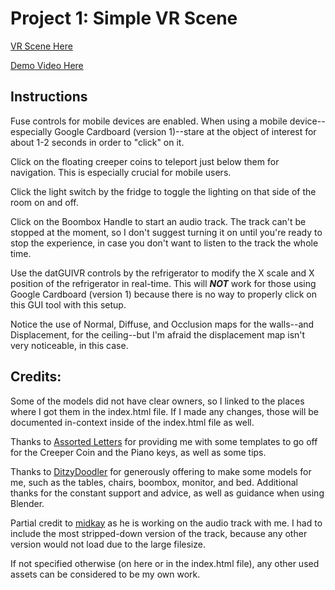 # Project 1: Simple VR Scene

[VR Scene Here](https://xt3rm1n8r.github.io/CS4331002-VirtualReality-DarienSokolov-Project1/)

[Demo Video Here](https://youtu.be/0ob1sx5hPbs)

## Instructions

Fuse controls for mobile devices are enabled. When using a mobile device--especially Google Cardboard (version 1)--stare at the object of interest for about 1-2 seconds in order to "click" on it.

Click on the floating creeper coins to teleport just below them for navigation. This is especially crucial for mobile users.

Click the light switch by the fridge to toggle the lighting on that side of the room on and off.

Click on the Boombox Handle to start an audio track. The track can't be stopped at the moment, so I don't suggest turning it on until you're ready to stop the experience, in case you don't want to listen to the track the whole time.

Use the datGUIVR controls by the refrigerator to modify the X scale and X position of the refrigerator in real-time. This will ***NOT*** work for those using Google Cardboard (version 1) because there is no way to properly click on this GUI tool with this setup.

Notice the use of Normal, Diffuse, and Occlusion maps for the walls--and Displacement, for the ceiling--but I'm afraid the displacement map isn't very noticeable, in this case.

## Credits:

Some of the models did not have clear owners, so I linked to the places where I got them in the index.html file. If I made any changes, those will be documented in-context inside of the index.html file as well.

Thanks to [Assorted Letters](https://www.instagram.com/assortedletters/) for providing me with some templates to go off for the Creeper Coin and the Piano keys, as well as some tips.

Thanks to [DitzyDoodler](https://ditzydoodler.tumblr.com/) for generously offering to make some models for me, such as the tables, chairs, boombox, monitor, and bed. Additional thanks for the constant support and advice, as well as guidance when using Blender.

Partial credit to [midkay](https://twitter.com/midkay) as he is working on the audio track with me. I had to include the most stripped-down version of the track, because any other version would not load due to the large filesize.

If not specified otherwise (on here or in the index.html file), any other used assets can be considered to be my own work.
